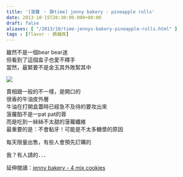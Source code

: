 ```yaml
---
title: '[菠蘿 ‧ 酥time] jenny bakery - pineapple rolls'
date: 2013-10-15T20:30:00.000+08:00
draft: false
aliases: [ "/2013/10/time-jennys-bakery-pineapple-rolls.html" ]
tags : [flavor - 螞蟻族]
---
```


雖然不是一個bear bear迷  
但看到了這個盒子也愛不釋手  
當然，最緊要不是金玉其外敗絮其中  

![](/images/jennysrolls.jpg)

賣相跟一般的不一樣，是開口的  
很香的牛油皮外層  
牛油在打開盒蓋時已經急不及待的要攻出來  
菠蘿餡不是一pat pat的蓉  
而是吃到一絲絲不太甜的菠蘿纖維  
最重要的是：不會黏牙！可能是不太多糖漿的原因  
  
  
每天限量出售，有些人會預先訂購的  
  
我？有人請的．．．  
  
  
延伸閱讀：[jenny bakery - 4 mix cookies](https://hidie.net/jenny4mix/)

